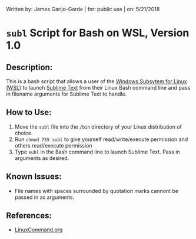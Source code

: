 Written by: James Garijo-Garde | for: public use | on: 5/21/2018

`subl` Script for Bash on WSL, Version 1.0
==========================================


## Description:
This is a bash script that allows a user of the [Windows Subsytem for Linux (WSL)](https://docs.microsoft.com/en-us/windows/wsl/about)
to launch [Sublime Text](https://www.sublimetext.com) from their Linux Bash
command line and pass in filename arguments for Sublime Text to handle.

## How to Use:
1. Move the `subl` file into the `/bin` directory of your Linux distribution of choice.
2. Run `chmod 755 subl` to give yourself read/write/execute permission and others read/execute permission
3. Type `subl` in the Bash command line to launch Sublime Text. Pass in arguments as desired.

## Known Issues:
* File names with spaces surrounded by quotation marks cannont be passed in as arguments.

## References:
* [LinuxCommand.org](http://linuxcommand.org/lc3_writing_shell_scripts.php)
